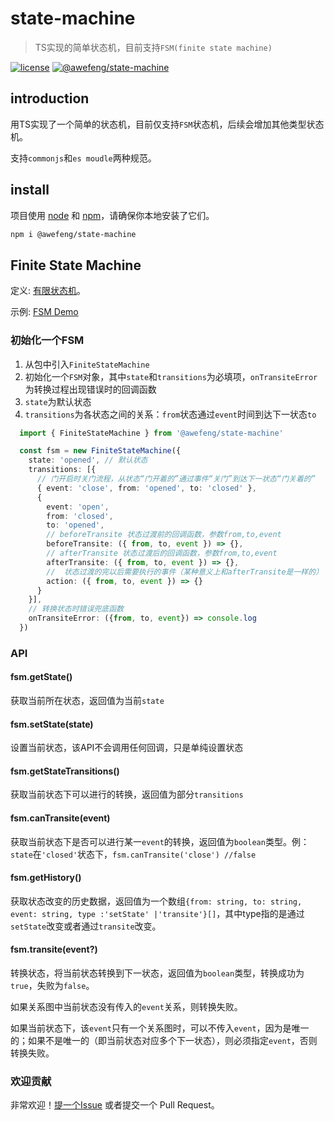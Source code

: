 # state-machine

> TS实现的简单状态机，目前支持`FSM(finite state machine)`

[![license](https://img.shields.io/github/license/awefeng/state-machine)]((https://github.com/awefeng/state-machine/blob/master/LICENSE))
[![@awefeng/state-machine](https://img.shields.io/npm/v/@awefeng/state-machine)](https://www.npmjs.com/package/@awefeng/npm-template)

## introduction

用TS实现了一个简单的状态机，目前仅支持`FSM`状态机，后续会增加其他类型状态机。

支持`commonjs`和`es moudle`两种规范。
## install

项目使用 [node](http://nodejs.org) 和 [npm](https://npmjs.com)，请确保你本地安装了它们。

```sh
npm i @awefeng/state-machine
```

## Finite State Machine

定义: [有限状态机](https://zh.wikipedia.org/wiki/%E6%9C%89%E9%99%90%E7%8A%B6%E6%80%81%E6%9C%BA)。

示例: [FSM Demo](https://github.com/awefeng/state-machine/blob/master/examples/fsm.md)
### 初始化一个FSM

1. 从包中引入`FiniteStateMachine`
2. 初始化一个`FSM`对象，其中`state`和`transitions`为必填项，`onTransiteError`为转换过程出现错误时的回调函数
3. `state`为默认状态
4. `transitions`为各状态之间的关系：`from`状态通过`event`时间到达下一状态`to`

```typescript
  import { FiniteStateMachine } from '@awefeng/state-machine'

  const fsm = new FiniteStateMachine({
    state: 'opened', // 默认状态
    transitions: [{
      // 门开启时关门流程，从状态“门开着的”通过事件“关门”到达下一状态“门关着的”
      { event: 'close', from: 'opened', to: 'closed' }, 
      {
        event: 'open',
        from: 'closed',
        to: 'opened',
        // beforeTransite 状态过渡前的回调函数，参数from,to,event
        beforeTransite: ({ from, to, event }) => {},
        // afterTransite 状态过渡后的回调函数，参数from,to,event
        afterTransite: ({ from, to, event }) => {},
        //  状态过渡的完以后需要执行的事件（某种意义上和afterTransite是一样的）
        action: ({ from, to, event }) => {}
      }
    }],
    // 转换状态时错误兜底函数
    onTransiteError: ({from, to, event}) => console.log
  })
```
### API
#### fsm.getState()
获取当前所在状态，返回值为当前`state`

#### fsm.setState(state)
设置当前状态，该API不会调用任何回调，只是单纯设置状态

#### fsm.getStateTransitions()
获取当前状态下可以进行的转换，返回值为部分`transitions`

#### fsm.canTransite(event)
获取当前状态下是否可以进行某一`event`的转换，返回值为`boolean`类型。例：`state`在`'closed'`状态下，`fsm.canTransite('close') //false`

#### fsm.getHistory()
获取状态改变的历史数据，返回值为一个数组`{from: string, to: string, event: string, type :'setState' |'transite'}[]`，其中type指的是通过`setState`改变或者通过`transite`改变。

#### fsm.transite(event?)
转换状态，将当前状态转换到下一状态，返回值为`boolean`类型，转换成功为`true`，失败为`false`。

如果关系图中当前状态没有传入的`event`关系，则转换失败。

如果当前状态下，该`event`只有一个关系图时，可以不传入`event`，因为是唯一的；如果不是唯一的（即当前状态对应多个下一状态），则必须指定`event`，否则转换失败。


### 欢迎贡献

非常欢迎！[提一个Issue](https://github.com/awefeng/state-machine/issues) 或者提交一个 Pull Request。
